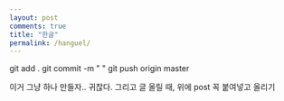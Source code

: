 ```yaml
---
layout: post
comments: true
title: "한글"
permalink: /hanguel/
---
```


git add .
git commit -m " <string> "
git push origin master

이거 그냥 하나 만들자.. 귀찮다.
그리고 글 올릴 때, 위에 post 꼭 붙여넣고 올리기